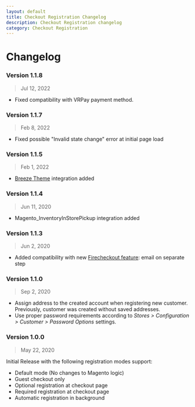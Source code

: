```yaml
---
layout: default
title: Checkout Registration Changelog
description: Checkout Registration changelog
category: Checkout Registration
---
```


# Changelog

### Version 1.1.8

> Jul 12, 2022

 -  Fixed compatibility with VRPay payment method.

### Version 1.1.7

> Feb 8, 2022

 -  Fixed possible "Invalid state change" error at initial page load

### Version 1.1.5

> Feb 1, 2022

 -  [Breeze Theme](https://breezefront.com) integration added

### Version 1.1.4

> Jun 11, 2020

 -  Magento_InventoryInStorePickup integration added

### Version 1.1.3

> Jun 2, 2020

 -  Added compatibility with new [Firecheckout feature](/m2/extensions/firecheckout/):
    email on separate step

### Version 1.1.0

> Sep 2, 2020

 -  Assign address to the created account when registering new customer.
    Previously, customer was created without saved addresses.
 -  Use proper password requirements according to
    _Stores > Configuration > Customer > Password Options_ settings.

### Version 1.0.0

> May 22, 2020

Initial Release with the following registration modes support:

 -  Default mode (No changes to Magento logic)
 -  Guest checkout only
 -  Optional registration at checkout page
 -  Required registration at checkout page
 -  Automatic registration in background

